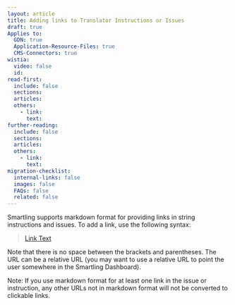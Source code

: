 ```yaml
---
layout: article
title: Adding links to Translator Instructions or Issues
draft: true
Applies to:
  GDN: true
  Application-Resource-Files: true
  CMS-Connectors: true
wistia:
  video: false
  id:
read-first:
  include: false
  sections:
  articles:
  others:
    - link:
      text:
further-reading:
  include: false
  sections:
  articles:
  others:
    - link:
      text:
migration-checklist:
  internal-links: false
  images: false
  FAQs: false
  related: false
---
```



Smartling supports markdown format for providing links in string instructions and issues. To add a link, use the following syntax:

> [Link Text](http://www.link-url.com)

Note that there is no space between the brackets and parentheses. The URL can be a relative URL (you may want to use a relative URL to point the user somewhere in the Smartling Dashboard).

Note: If you use markdown format for at least one link in the issue or instruction, any other URLs not in markdown format will not be converted to clickable links.